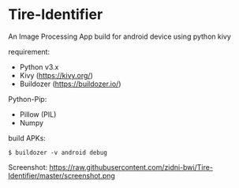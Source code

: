 # Tire-Identifier
An Image Processing App build for android device using python kivy

requirement:

- Python v3.x
- Kivy (https://kivy.org/)
- Buildozer (https://buildozer.io/)

Python-Pip:

- Pillow (PIL)
- Numpy

build APKs:

`$ buildozer -v android debug`

Screenshot:
https://raw.githubusercontent.com/zidni-bwi/Tire-Identifier/master/screenshot.png
